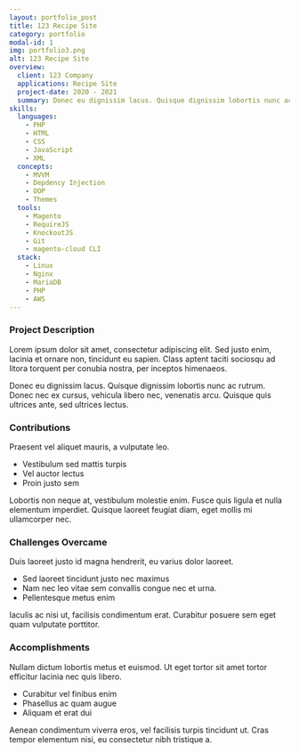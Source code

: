 ```yaml
---
layout: portfolio_post
title: 123 Recipe Site
category: portfolio
modal-id: 1
img: portfolio3.png
alt: 123 Recipe Site
overview:
  client: 123 Company
  applications: Recipe Site
  project-date: 2020 - 2021
  summary: Donec eu dignissim lacus. Quisque dignissim lobortis nunc ac rutrum. Donec nec ex cursus, vehicula libero nec, venenatis arcu. Quisque quis ultrices ante. 
skills:
  languages:
    - PHP
    - HTML
    - CSS
    - JavaScript
    - XML
  concepts:
    - MVVM
    - Depdency Injection
    - OOP
    - Themes
  tools:
    - Magento
    - RequireJS
    - KnockoutJS
    - Git
    - magento-cloud CLI
  stack:
    - Linux
    - Nginx
    - MariaDB
    - PHP
    - AWS
---
```


### Project Description

Lorem ipsum dolor sit amet, consectetur adipiscing elit. Sed justo enim, lacinia et ornare non, tincidunt eu sapien. Class aptent taciti sociosqu ad litora torquent per conubia nostra, per inceptos himenaeos.

Donec eu dignissim lacus. Quisque dignissim lobortis nunc ac rutrum. Donec nec ex cursus, vehicula libero nec, venenatis arcu. Quisque quis ultrices ante, sed ultrices lectus.

### Contributions

Praesent vel aliquet mauris, a vulputate leo. 

- Vestibulum sed mattis turpis
- Vel auctor lectus
- Proin justo sem

Lobortis non neque at, vestibulum molestie enim. Fusce quis ligula et nulla elementum imperdiet. Quisque laoreet feugiat diam, eget mollis mi ullamcorper nec.

### Challenges Overcame

Duis laoreet justo id magna hendrerit, eu varius dolor laoreet. 

- Sed laoreet tincidunt justo nec maximus
- Nam nec leo vitae sem convallis congue nec et urna.
- Pellentesque metus enim

Iaculis ac nisi ut, facilisis condimentum erat. Curabitur posuere sem eget quam vulputate porttitor. 

### Accomplishments

Nullam dictum lobortis metus et euismod. Ut eget tortor sit amet tortor efficitur lacinia nec quis libero. 

- Curabitur vel finibus enim
- Phasellus ac quam augue
- Aliquam et erat dui

Aenean condimentum viverra eros, vel facilisis turpis tincidunt ut. Cras tempor elementum nisi, eu consectetur nibh tristique a.